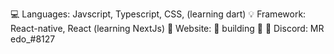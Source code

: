 💻 Languages: Javscript, Typescript, CSS, (learning dart)
💡 Framework: React-native, React (learning NextJs)
💎 Website: 🚧 building 🚧
💬 Discord: MR edo_#8127

<!---
MRedojs/MRedojs is a ✨ special ✨ repository because its `README.md` (this file) appears on your GitHub profile.
You can click the Preview link to take a look at your changes.
--->
